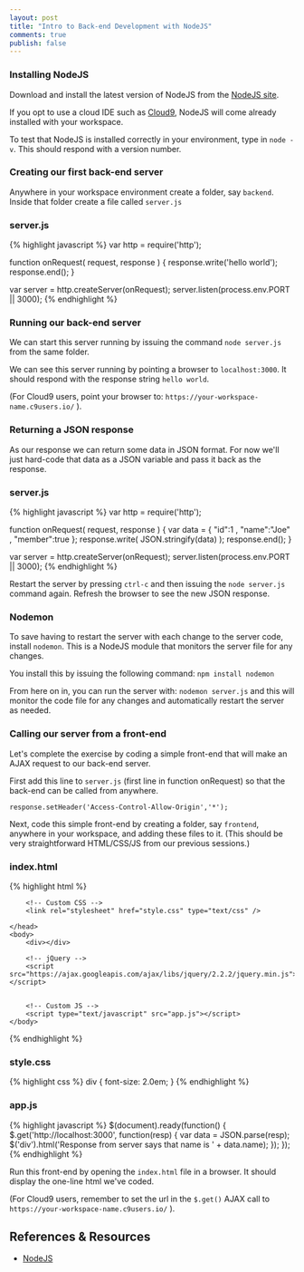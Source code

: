 ```yaml
---
layout: post
title: "Intro to Back-end Development with NodeJS"
comments: true
publish: false
---
```


### Installing NodeJS

Download and install the latest version of NodeJS from the [NodeJS site](https://nodejs.org/).

If you opt to use a cloud IDE such as [Cloud9](https://c9.io/), NodeJS will come already installed with your workspace.

To test that NodeJS is installed correctly in your environment, type in `node -v`. This should respond with a version number.

### Creating our first back-end server

Anywhere in your workspace environment create a folder, say `backend`. Inside that folder create a file called `server.js`

### server.js
{% highlight javascript %}
var http = require('http');

function onRequest( request, response ) {
    response.write('hello world');
    response.end();
}

var server = http.createServer(onRequest); 
server.listen(process.env.PORT || 3000);
{% endhighlight %}

### Running our back-end server

We can start this server running by issuing the command `node server.js` from the same folder.

We can see this server running by pointing a browser to `localhost:3000`. It should respond with the response string `hello world`.

(For Cloud9 users, point your browser to: `https://your-workspace-name.c9users.io/` ).

### Returning a JSON response

As our response we can return some data in JSON format. For now we'll just hard-code that data as a JSON variable and pass it back as the response.

### server.js
{% highlight javascript %}
var http = require('http');

function onRequest( request, response ) {
    var data = { "id":1 , "name":"Joe" , "member":true };
    response.write( JSON.stringify(data) );
    response.end();
}

var server = http.createServer(onRequest);
server.listen(process.env.PORT || 3000);
{% endhighlight %}

Restart the server by pressing `ctrl-c` and then issuing the `node server.js` command again. Refresh the browser to see the new JSON response.

### Nodemon

To save having to restart the server with each change to the server code, install `nodemon`. This is a NodeJS module that monitors the server file for any changes.

You install this by issuing the following command: `npm install nodemon`

From here on in, you can run the server with: `nodemon server.js` and this will monitor the code file for any changes and automatically restart the server as needed.

### Calling our server from a front-end

Let's complete the exercise by coding a simple front-end that will make an AJAX request to our back-end server.

First add this line to `server.js` (first line in function onRequest) so that the back-end can be called from anywhere.

`response.setHeader('Access-Control-Allow-Origin','*');`

Next, code this simple front-end by creating a folder, say `frontend`, anywhere in your workspace, and adding these files to it. (This should be very straightforward HTML/CSS/JS from our previous sessions.)

### index.html
{% highlight html %}
<!DOCTYPE html>
<html>
    <head>
        <title>title</title>
        <meta charset="UTF-8">
        <meta name="viewport" content="width=device-width, initial-scale=1.0">
        
        <!-- Custom CSS -->
        <link rel="stylesheet" href="style.css" type="text/css" />
        
    </head>
    <body>
        <div></div>
        
        <!-- jQuery -->
        <script src="https://ajax.googleapis.com/ajax/libs/jquery/2.2.2/jquery.min.js"></script>
        
        
        <!-- Custom JS -->
        <script type="text/javascript" src="app.js"></script>
    </body>
</html>
{% endhighlight %}

### style.css
{% highlight css %}
div {
    font-size: 2.0em;
}
{% endhighlight %}

### app.js
{% highlight javascript %}
$(document).ready(function() {
    $.get('http://localhost:3000', function(resp) {
        var data = JSON.parse(resp);
        $('div').html('Response from server says that name is ' + data.name);
    });
});
{% endhighlight %}

Run this front-end by opening the `index.html` file in a browser. It should display the one-line html we've coded.

(For Cloud9 users, remember to set the url in the `$.get()` AJAX call to `https://your-workspace-name.c9users.io/` ).

## References &amp; Resources

- [NodeJS](https://nodejs.org/)